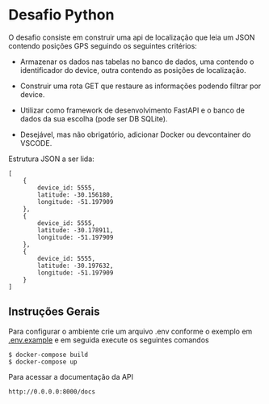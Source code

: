 # Desafio Python

O desafio consiste em construir uma api de localização que leia um JSON contendo posições GPS seguindo os seguintes critérios:

- Armazenar os dados nas tabelas no banco de dados, uma contendo o identificador do device, outra contendo as posições de localização.

- Construir uma rota GET que restaure as informações podendo filtrar por device.

- Utilizar como framework de desenvolvimento FastAPI e o banco de dados da sua escolha (pode ser DB SQLite).

- Desejável, mas não obrigatório, adicionar Docker ou devcontainer do VSCODE.

Estrutura JSON a ser lida:
```
[
    {
        device_id: 5555,
        latitude: -30.156180,
        longitude: -51.197909
    },
    {
        device_id: 5555,
        latitude: -30.178911,
        longitude: -51.197909
    },
    {
        device_id: 5555,
        latitude: -30.197632,
        longitude: -51.197909
    }
]
```

## Instruções Gerais

Para configurar o ambiente crie um arquivo .env conforme o exemplo em [.env.example](.env.example) e em seguida execute os seguintes comandos

```
$ docker-compose build
$ docker-compose up
```

Para acessar a documentação da API

```
http://0.0.0.0:8000/docs
```


